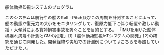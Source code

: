 船体動揺監視システムのプログラム

このシステムは航行中の船のRoll・Pitch及びこの周期を計測することによって、船の動態や復元力の大小をモニタリングして、復原力低下に伴う転覆や激しい動揺・大傾斜による貨物損害事故を防ぐことを目的とする。
「IMUを用いた船体横揺れ周期の計測とGMの推定」[1]「船体動揺監視IoTシステムの開発」[2]の研究を通じて開発した。開発経緯や実船での計測例についてはこちらを参照していただきたい。

